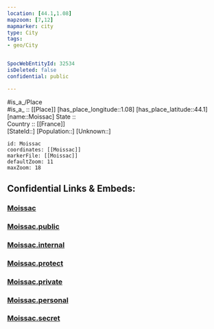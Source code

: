 ```yaml
---
location: [44.1,1.08] 
mapzoom: [7,12] 
mapmarker: city 
type: City
tags:
- geo/City


SpocWebEntityId: 32534
isDeleted: false
confidential: public

---
```

#is_a_/Place  
#is_a_ :: [[Place]] 
[has_place_longitude::1.08] 
[has_place_latitude::44.1] 
[name::Moissac] 
State ::  
Country :: [[France]]  
[StateId::] 
[Population::] 
[Unknown::] 


```leaflet
id: Moissac
coordinates: [[Moissac]] 
markerFile: [[Moissac]] 
defaultZoom: 11 
maxZoom: 18
```


## Confidential Links & Embeds: 

### [Moissac](/_Standards/Earth/Continent/Europe/Europe~West/France/regions~France/Occitanie/departments~Occitanie/Tarn-et-Garonne/communes~Tarn-et-Garonne/Castelsarrasin/cities~Castelsarrasin/Moissac.md) 

### [Moissac.public](/_public/Earth/Continent/Europe/Europe~West/France/regions~France/Occitanie/departments~Occitanie/Tarn-et-Garonne/communes~Tarn-et-Garonne/Castelsarrasin/cities~Castelsarrasin/Moissac.public.md) 

### [Moissac.internal](/_internal/Earth/Continent/Europe/Europe~West/France/regions~France/Occitanie/departments~Occitanie/Tarn-et-Garonne/communes~Tarn-et-Garonne/Castelsarrasin/cities~Castelsarrasin/Moissac.internal.md) 

### [Moissac.protect](/_protect/Earth/Continent/Europe/Europe~West/France/regions~France/Occitanie/departments~Occitanie/Tarn-et-Garonne/communes~Tarn-et-Garonne/Castelsarrasin/cities~Castelsarrasin/Moissac.protect.md) 

### [Moissac.private](/_private/Earth/Continent/Europe/Europe~West/France/regions~France/Occitanie/departments~Occitanie/Tarn-et-Garonne/communes~Tarn-et-Garonne/Castelsarrasin/cities~Castelsarrasin/Moissac.private.md) 

### [Moissac.personal](/_personal/Earth/Continent/Europe/Europe~West/France/regions~France/Occitanie/departments~Occitanie/Tarn-et-Garonne/communes~Tarn-et-Garonne/Castelsarrasin/cities~Castelsarrasin/Moissac.personal.md) 

### [Moissac.secret](/_secret/Earth/Continent/Europe/Europe~West/France/regions~France/Occitanie/departments~Occitanie/Tarn-et-Garonne/communes~Tarn-et-Garonne/Castelsarrasin/cities~Castelsarrasin/Moissac.secret.md)

